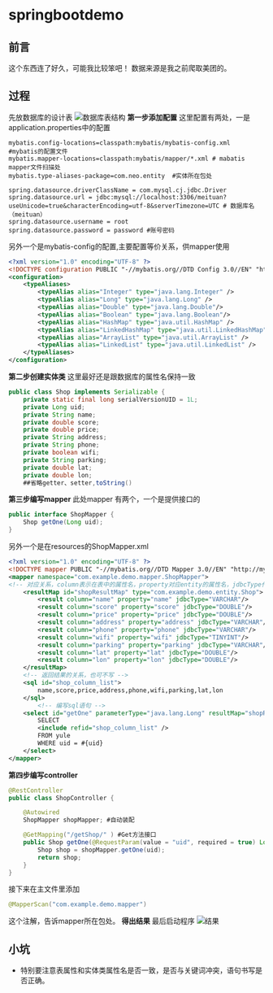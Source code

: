 # springbootdemo
## 前言 
这个东西连了好久，可能我比较笨吧！
数据来源是我之前爬取美团的。
## 过程
先放数据库的设计表
![数据库表结构](https://img-blog.csdnimg.cn/20190124090020169.png?x-oss-process=image/watermark,type_ZmFuZ3poZW5naGVpdGk,shadow_10,text_aHR0cHM6Ly9ibG9nLmNzZG4ubmV0L2hhc19zb24=,size_16,color_FFFFFF,t_70)
**第一步添加配置** 
这里配置有两处，一是application.properties中的配置
```
mybatis.config-locations=classpath:mybatis/mybatis-config.xml   #mybatis的配置文件
mybatis.mapper-locations=classpath:mybatis/mapper/*.xml # mabatis mapper文件扫描处
mybatis.type-aliases-package=com.neo.entity  #实体所在包处

spring.datasource.driverClassName = com.mysql.cj.jdbc.Driver
spring.datasource.url = jdbc:mysql://localhost:3306/meituan?useUnicode=true&characterEncoding=utf-8&serverTimezone=UTC # 数据库名（meituan）
spring.datasource.username = root
spring.datasource.password = password #账号密码
```
另外一个是mybatis-config的配置,主要配置等价关系，供mapper使用
```xml
<?xml version="1.0" encoding="UTF-8" ?>
<!DOCTYPE configuration PUBLIC "-//mybatis.org//DTD Config 3.0//EN" "http://mybatis.org/dtd/mybatis-3-config.dtd">
<configuration>
    <typeAliases>
        <typeAlias alias="Integer" type="java.lang.Integer" />
        <typeAlias alias="Long" type="java.lang.Long" />
        <typeAlias alias="Double" type="java.lang.Double"/>
        <typeAlias alias="Boolean" type="java.lang.Boolean"/>
        <typeAlias alias="HashMap" type="java.util.HashMap" />
        <typeAlias alias="LinkedHashMap" type="java.util.LinkedHashMap" />
        <typeAlias alias="ArrayList" type="java.util.ArrayList" />
        <typeAlias alias="LinkedList" type="java.util.LinkedList" />
    </typeAliases>
</configuration>
```

**第二步创建实体类**
这里最好还是跟数据库的属性名保持一致
```java
public class Shop implements Serializable {
    private static final long serialVersionUID = 1L;
    private Long uid;
    private String name;
    private double score;
    private double price;
    private String address;
    private String phone;
    private boolean wifi;
    private String parking;
    private double lat;
    private double lon;
	##省略getter、setter,toString()
```
**第三步编写mapper**
此处mapper 有两个，一个是提供接口的
```java
public interface ShopMapper {
    Shop getOne(Long uid);
}
```
另外一个是在resources的ShopMapper.xml
```xml
<?xml version="1.0" encoding="UTF-8" ?>
<!DOCTYPE mapper PUBLIC "-//mybatis.org//DTD Mapper 3.0//EN" "http://mybatis.org/dtd/mybatis-3-mapper.dtd" >
<mapper namespace="com.example.demo.mapper.ShopMapper">
<!-- 对应关系，column表示在表中的属性名，property对应entity的属性名，jdbcType代表着在数据库的数据类型 -->
    <resultMap id="shopResultMap" type="com.example.demo.entity.Shop">
        <result column="name" property="name" jdbcType="VARCHAR"/>
        <result column="score" property="score" jdbcType="DOUBLE"/>
        <result column="price" property="price" jdbcType="DOUBLE"/>
        <result column="address" property="address" jdbcType="VARCHAR"/>
        <result column="phone" property="phone" jdbcType="VARCHAR"/>
        <result column="wifi" property="wifi" jdbcType="TINYINT"/>
        <result column="parking" property="parking" jdbcType="VARCHAR"/>
        <result column="lat" property="lat" jdbcType="DOUBLE"/>
        <result column="lon" property="lon" jdbcType="DOUBLE"/>
    </resultMap>
    <!-- 返回结果的关系，也可不写 -->
    <sql id="shop_column_list">
        name,score,price,address,phone,wifi,parking,lat,lon
    </sql>
        <!-- 编写sql语句 -->
    <select id="getOne" parameterType="java.lang.Long" resultMap="shopResultMap" >
        SELECT
        <include refid="shop_column_list" />
        FROM yule
        WHERE uid = #{uid}
    </select>
</mapper>
```
**第四步编写controller**
```java
@RestController
public class ShopController {

    @Autowired
    ShopMapper shopMapper; #自动装配

    @GetMapping("/getShop/" ) #Get方法接口
    public Shop getOne(@RequestParam(value = "uid", required = true) Long uid){
        Shop shop = shopMapper.getOne(uid);
        return shop;
    }
}
```
接下来在主文件里添加
```java
@MapperScan("com.example.demo.mapper")
```
这个注解，告诉mapper所在包处。
**得出结果**
最后启动程序
![结果](https://img-blog.csdnimg.cn/20190124092410739.png?x-oss-process=image/watermark,type_ZmFuZ3poZW5naGVpdGk,shadow_10,text_aHR0cHM6Ly9ibG9nLmNzZG4ubmV0L2hhc19zb24=,size_16,color_FFFFFF,t_70)
## 小坑
- 特别要注意表属性和实体类属性名是否一致，是否与关键词冲突，语句书写是否正确。

